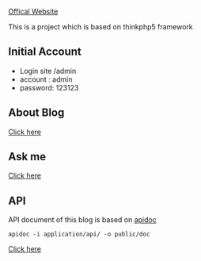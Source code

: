 [Offical Website](http://www.hlzblog.top/)

This is a project which is based on thinkphp5 framework

## Initial Account
 * Login site /admin
 * account : admin
 * password: 123123

## About Blog
[Click here](http://www.hlzblog.top/Article?id=20)

## Ask me
[Click here](http://www.hlzblog.top/Board)

## API
API document of this blog is based on [apidoc](http://apidocjs.com/)  

    apidoc -i application/api/ -o public/doc

[Click here](http://www.hlzblog.top/doc)  
